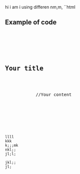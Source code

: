 hi i am i using differen
nm,m,
``html
<h2>Example of code</h2>

<pre>
    <div class="container">
        <div class="block two first">
            <h2>Your title</h2>
            <div class="wrap">
            //Your content
            </div>
        </div>
    </div>
</pre>
```

llll
kkk
k;;;mk
nkl;;
jl;l;

jkl;;
jl;
